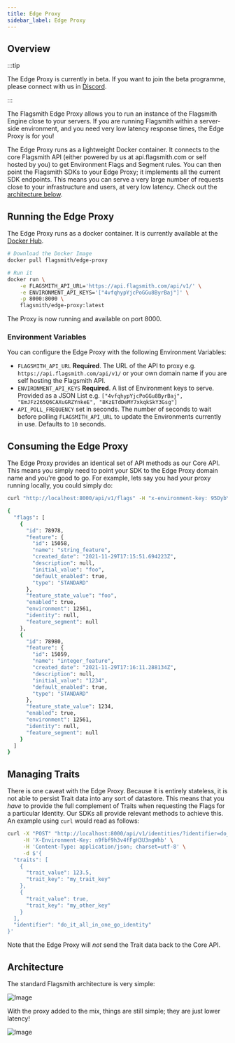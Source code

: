 ```yaml
---
title: Edge Proxy
sidebar_label: Edge Proxy
---
```


## Overview

:::tip

The Edge Proxy is currently in beta. If you want to join the beta programme, please connect with us in
[Discord](https://discord.gg/hFhxNtXzgm).

:::

The Flagsmith Edge Proxy allows you to run an instance of the Flagsmith Engine close to your servers. If you are running
Flagsmith within a server-side environment, and you need very low latency response times, the Edge Proxy is for you!

The Edge Proxy runs as a lightweight Docker container. It connects to the core Flagsmith API (either powered by us at
api.flagsmith.com or self hosted by you) to get Environment Flags and Segment rules. You can then point the Flagsmith
SDKs to your Edge Proxy; it implements all the current SDK endpoints. This means you can serve a very large number of
requests close to your infrastructure and users, at very low latency. Check out the [architecture below](#architecture).

## Running the Edge Proxy

The Edge Proxy runs as a docker container. It is currently available at the
[Docker Hub](https://hub.docker.com/repository/docker/flagsmith/edge-proxy).

```bash
# Download the Docker Image
docker pull flagsmith/edge-proxy

# Run it
docker run \
    -e FLAGSMITH_API_URL='https://api.flagsmith.com/api/v1/' \
    -e ENVIRONMENT_API_KEYS='["4vfqhypYjcPoGGu8ByrBaj"]' \
    -p 8000:8000 \
    flagsmith/edge-proxy:latest
```

The Proxy is now running and available on port 8000.

### Environment Variables

You can configure the Edge Proxy with the following Environment Variables:

- `FLAGSMITH_API_URL` **Required**. The URL of the API to proxy e.g. `https://api.flagsmith.com/api/v1/` or your own
  domain name if you are self hosting the Flagsmith API.
- `ENVIRONMENT_API_KEYS` **Required**. A list of Environment keys to serve. Provided as a JSON List e.g.
  `["4vfqhypYjcPoGGu8ByrBaj", "EmJFz265Q6CAXuGRZYnkeE", "8KzETdDeMY7xkqkSkY3Gsg"]`
- `API_POLL_FREQUENCY` set in seconds. The number of seconds to wait before polling `FLAGSMITH_API_URL` to update the
  Environments currently in use. Defaults to `10` seconds.

## Consuming the Edge Proxy

The Edge Proxy provides an identical set of API methods as our Core API. This means you simply need to point your SDK to
the Edge Proxy domain name and you're good to go. For example, lets say you had your proxy running locally, you could
simply do:

```bash
curl "http://localhost:8000/api/v1/flags" -H "x-environment-key: 95DybY5oJoRNhxPZYLrxk4" | jq

{
  "flags": [
    {
      "id": 78978,
      "feature": {
        "id": 15058,
        "name": "string_feature",
        "created_date": "2021-11-29T17:15:51.694223Z",
        "description": null,
        "initial_value": "foo",
        "default_enabled": true,
        "type": "STANDARD"
      },
      "feature_state_value": "foo",
      "enabled": true,
      "environment": 12561,
      "identity": null,
      "feature_segment": null
    },
    {
      "id": 78980,
      "feature": {
        "id": 15059,
        "name": "integer_feature",
        "created_date": "2021-11-29T17:16:11.288134Z",
        "description": null,
        "initial_value": "1234",
        "default_enabled": true,
        "type": "STANDARD"
      },
      "feature_state_value": 1234,
      "enabled": true,
      "environment": 12561,
      "identity": null,
      "feature_segment": null
    }
  ]
}
```

## Managing Traits

There is one caveat with the Edge Proxy. Because it is entirely stateless, it is not able to persist Trait data into any
sort of datastore. This means that you _have_ to provide the full complement of Traits when requesting the Flags for a
particular Identity. Our SDKs all provide relevant methods to achieve this. An example using `curl` would read as
follows:

```bash
curl -X "POST" "http://localhost:8000/api/v1/identities/?identifier=do_it_all_in_one_go_identity" \
     -H 'X-Environment-Key: n9fbf9h3v4fFgH3U3ngWhb' \
     -H 'Content-Type: application/json; charset=utf-8' \
     -d $'{
  "traits": [
    {
      "trait_value": 123.5,
      "trait_key": "my_trait_key"
    },
    {
      "trait_value": true,
      "trait_key": "my_other_key"
    }
  ],
  "identifier": "do_it_all_in_one_go_identity"
}'
```

Note that the Edge Proxy will _not_ send the Trait data back to the Core API.

## Architecture

The standard Flagsmith architecture is very simple:

![Image](/img/edge-proxy-existing.png)

With the proxy added to the mix, things are still simple; they are just lower latency!

![Image](/img/edge-proxy-proxy.png)
